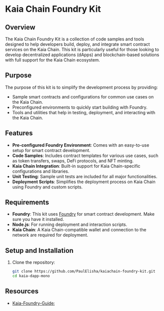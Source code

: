 # Kaia Chain Foundry Kit

## Overview

The Kaia Chain Foundry Kit is a collection of code samples and tools designed to help developers build, deploy, and integrate smart contract services on the Kaia Chain. This kit is particularly useful for those looking to develop decentralized applications (dApps) and blockchain-based solutions with full support for the Kaia Chain ecosystem.

## Purpose

The purpose of this kit is to simplify the development process by providing:

- Sample smart contracts and configurations for common use cases on the Kaia Chain.
- Preconfigured environments to quickly start building with Foundry.
- Tools and utilities that help in testing, deployment, and interacting with the Kaia Chain.

## Features

- **Pre-configured Foundry Environment**: Comes with an easy-to-use setup for smart contract development.
- **Code Samples**: Includes contract templates for various use cases, such as token transfers, swaps, DeFi protocols, and NFT minting.
- **Kaia Chain Integration**: Built-in support for Kaia Chain-specific configurations and libraries.
- **Unit Testing**: Sample unit tests are included for all major functionalities.
- **Deployment Scripts**: Simplifies the deployment process on Kaia Chain using Foundry and custom scripts.

## Requirements

- **Foundry**: This kit uses [Foundry](https://github.com/foundry-rs/foundry) for smart contract development. Make sure you have it installed.
- **Node.js**: For running deployment and interaction scripts.
- **Kaia Chain**: A Kaia Chain-compatible wallet and connection to the network are required for deployment.

## Setup and Installation

1. Clone the repository:
   ```bash
   git clone https://github.com/PaulElisha/kaiachain-foundry-kit.git
   cd kaia-dapp-mono

## Resources
- [Kaia-Foundry-Guide](https://github.com/PaulElisha/Kaia-Foundry-Guide);